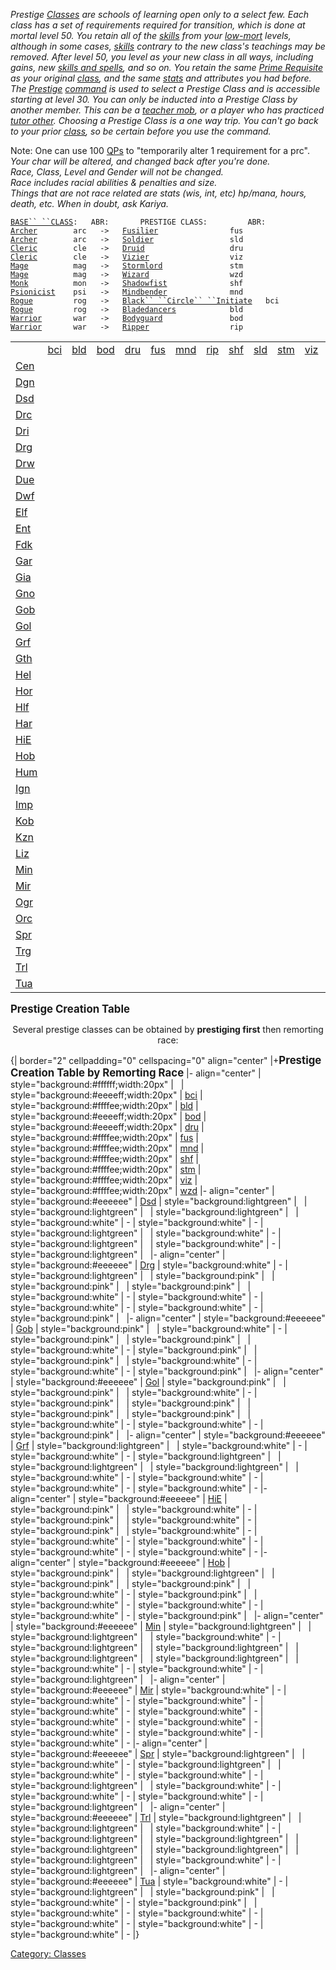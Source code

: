 *Prestige [Classes](:Category:_Classes "wikilink") are schools of
learning open only to a select few. Each class has a set of requirements
required for transition, which is done at mortal level 50. You retain
all of the [skills](:Category:_Skills_And_Spells "wikilink") from your
[low-mort](:Category:_Lowmort "wikilink") levels, although in some
cases, [skills](:Category:_Skills_And_Spells "wikilink") contrary to the
new class's teachings may be removed. After level 50, you level as your
new class in all ways, including gains, new [skills and
spells](:Category:_Skills_And_Spells "wikilink"), and so on. You retain
the same [Prime Requisite](Prime_Requisite "wikilink") as your original
[class](:Category:_Classes "wikilink"), and the same
[stats](:Category:_Statistics "wikilink") and attributes you had before.
The [Prestige](Prestige "wikilink")
[command](:Category:_Commands "wikilink") is used to select a Prestige
Class and is accessible starting at level 30. You can only be inducted
into a Prestige Class by another member. This can be a [teacher
mob](:Category:_Trainers "wikilink"), or a player who has practiced
[tutor other](Tutor_Other "wikilink"). Choosing a Prestige Class is a
one way trip. You can't go back to your prior
[class](:Category:_Classes "wikilink"), so be certain before you use the
command.*  
  
Note: One can use 100 [QPs](Quest_Points "wikilink") to "temporarily
alter 1 requirement for a prc".  
*Your char will be altered, and changed back after you're done.*  
*Race, Class, Level and Gender will not be changed.*  
*Race includes racial abilities & penalties and size.*  
*Things that are not race related are stats (wis, int, etc) hp/mana,
hours,*  
*death, etc. When in doubt, ask Kariya.*

[`BASE`` ``CLASS`](:Category:_Core_Classes "wikilink")`:   ABR:       PRESTIGE CLASS:         ABR:`  
[`Archer`](:Category:_Archers "wikilink")`        arc   ->   `[`Fusilier`](:Category:_Fusiliers "wikilink")`                fus`  
[`Archer`](:Category:_Archers "wikilink")`        arc   ->   `[`Soldier`](:Category:_Soldiers "wikilink")`                 sld`  
[`Cleric`](:Category:_Clerics "wikilink")`        cle   ->   `[`Druid`](:Category:_Druids "wikilink")`                   dru`  
[`Cleric`](:Category:_Clerics "wikilink")`        cle   ->   `[`Vizier`](:Category:_Viziers "wikilink")`                  viz`  
[`Mage`](:Category:_Mages "wikilink")`          mag   ->   `[`Stormlord`](:Category:_Stormlords "wikilink")`               stm`  
[`Mage`](:Category:_Mages "wikilink")`          mag   ->   `[`Wizard`](:Category:_Wizards "wikilink")`                  wzd`  
[`Monk`](:Category:_Monks "wikilink")`          mon   ->   `[`Shadowfist`](:Category:_Shadowfists "wikilink")`              shf`  
[`Psionicist`](:Category:_Psionicists "wikilink")`    psi   ->   `[`Mindbender`](:Category:_Mindbenders "wikilink")`              mnd`  
[`Rogue`](:Category:_Rogues "wikilink")`         rog   ->   `[`Black`` ``Circle`` ``Initiate`](:Category:_Black_Circle_Initiates "wikilink")`   bci`  
[`Rogue`](:Category:_Rogues "wikilink")`         rog   ->   `[`Bladedancers`](:Category:_Bladedancers "wikilink")`            bld`  
[`Warrior`](:Category:_Warriors "wikilink")`       war   ->   `[`Bodyguard`](:Category:_Bodyguards "wikilink")`               bod`  
[`Warrior`](:Category:_Warriors "wikilink")`       war   ->   `[`Ripper`](:Category:_Rippers "wikilink")`                  rip`

|                               |                                                     |                                           |                                         |                                     |                                        |                                          |                                      |                                          |                                       |                                         |                                      |                                      |
|-------------------------------|-----------------------------------------------------|-------------------------------------------|-----------------------------------------|-------------------------------------|----------------------------------------|------------------------------------------|--------------------------------------|------------------------------------------|---------------------------------------|-----------------------------------------|--------------------------------------|--------------------------------------|
|                               | [bci](:Category:_Black_Circle_Initiates "wikilink") | [bld](:Category:_Bladedancers "wikilink") | [bod](:Category:_Bodyguards "wikilink") | [dru](:Category:_Druids "wikilink") | [fus](:Category:_Fusiliers "wikilink") | [mnd](:Category:_Mindbenders "wikilink") | [rip](:Category:_Rippers "wikilink") | [shf](:Category:_Shadowfists "wikilink") | [sld](:Category:_Soldiers "wikilink") | [stm](:Category:_Stormlords "wikilink") | [viz](:Category:_Viziers "wikilink") | [wzd](:Category:_Wizards "wikilink") |
| [Cen](Centaurs "wikilink")    |                                                     |                                           |                                         |                                     |                                        |                                          |                                      |                                          |                                       |                                         |                                      |                                      |
| [Dgn](Deep_Gnomes "wikilink") |                                                     |                                           |                                         |                                     |                                        |                                          |                                      |                                          |                                       |                                         |                                      |                                      |
| [Dsd](Demonseeds "wikilink")  |                                                     |                                           |                                         |                                     |                                        |                                          |                                      |                                          |                                       |                                         |                                      |                                      |
| [Drc](Draconians "wikilink")  |                                                     |                                           |                                         |                                     |                                        |                                          |                                      |                                          |                                       |                                         |                                      |                                      |
| [Dri](Drider "wikilink")      |                                                     |                                           |                                         |                                     |                                        |                                          |                                      |                                          |                                       |                                         |                                      |                                      |
| [Drg](Dragons "wikilink")     |                                                     |                                           |                                         |                                     |                                        |                                          |                                      |                                          |                                       |                                         |                                      |                                      |
| [Drw](Drow "wikilink")        |                                                     |                                           |                                         |                                     |                                        |                                          |                                      |                                          |                                       |                                         |                                      |                                      |
| [Due](Duergar "wikilink")     |                                                     |                                           |                                         |                                     |                                        |                                          |                                      |                                          |                                       |                                         |                                      |                                      |
| [Dwf](Dwarves "wikilink")     |                                                     |                                           |                                         |                                     |                                        |                                          |                                      |                                          |                                       |                                         |                                      |                                      |
| [Elf](Elves "wikilink")       |                                                     |                                           |                                         |                                     |                                        |                                          |                                      |                                          |                                       |                                         |                                      |                                      |
| [Ent](Ents "wikilink")        |                                                     |                                           |                                         |                                     |                                        |                                          |                                      |                                          |                                       |                                         |                                      |                                      |
| [Fdk](Firedrakes "wikilink")  |                                                     |                                           |                                         |                                     |                                        |                                          |                                      |                                          |                                       |                                         |                                      |                                      |
| [Gar](Gargoyles "wikilink")   |                                                     |                                           |                                         |                                     |                                        |                                          |                                      |                                          |                                       |                                         |                                      |                                      |
| [Gia](Giants "wikilink")      |                                                     |                                           |                                         |                                     |                                        |                                          |                                      |                                          |                                       |                                         |                                      |                                      |
| [Gno](Gnomes "wikilink")      |                                                     |                                           |                                         |                                     |                                        |                                          |                                      |                                          |                                       |                                         |                                      |                                      |
| [Gob](Goblins "wikilink")     |                                                     |                                           |                                         |                                     |                                        |                                          |                                      |                                          |                                       |                                         |                                      |                                      |
| [Gol](Golems "wikilink")      |                                                     |                                           |                                         |                                     |                                        |                                          |                                      |                                          |                                       |                                         |                                      |                                      |
| [Grf](Griffons "wikilink")    |                                                     |                                           |                                         |                                     |                                        |                                          |                                      |                                          |                                       |                                         |                                      |                                      |
| [Gth](Gith "wikilink")        |                                                     |                                           |                                         |                                     |                                        |                                          |                                      |                                          |                                       |                                         |                                      |                                      |
| [Hel](Half-Elves "wikilink")  |                                                     |                                           |                                         |                                     |                                        |                                          |                                      |                                          |                                       |                                         |                                      |                                      |
| [Hor](Half-Orcs "wikilink")   |                                                     |                                           |                                         |                                     |                                        |                                          |                                      |                                          |                                       |                                         |                                      |                                      |
| [Hlf](Halflings "wikilink")   |                                                     |                                           |                                         |                                     |                                        |                                          |                                      |                                          |                                       |                                         |                                      |                                      |
| [Har](Harpies "wikilink")     |                                                     |                                           |                                         |                                     |                                        |                                          |                                      |                                          |                                       |                                         |                                      |                                      |
| [HiE](High_Elves "wikilink")  |                                                     |                                           |                                         |                                     |                                        |                                          |                                      |                                          |                                       |                                         |                                      |                                      |
| [Hob](Hobgoblins "wikilink")  |                                                     |                                           |                                         |                                     |                                        |                                          |                                      |                                          |                                       |                                         |                                      |                                      |
| [Hum](Humans "wikilink")      |                                                     |                                           |                                         |                                     |                                        |                                          |                                      |                                          |                                       |                                         |                                      |                                      |
| [Ign](Ignatur "wikilink")     |                                                     |                                           |                                         |                                     |                                        |                                          |                                      |                                          |                                       |                                         |                                      |                                      |
| [Imp](Lesser_Imps "wikilink") |                                                     |                                           |                                         |                                     |                                        |                                          |                                      |                                          |                                       |                                         |                                      |                                      |
| [Kob](Kobolds "wikilink")     |                                                     |                                           |                                         |                                     |                                        |                                          |                                      |                                          |                                       |                                         |                                      |                                      |
| [Kzn](Kzinti "wikilink")      |                                                     |                                           |                                         |                                     |                                        |                                          |                                      |                                          |                                       |                                         |                                      |                                      |
| [Liz](Lizardmen "wikilink")   |                                                     |                                           |                                         |                                     |                                        |                                          |                                      |                                          |                                       |                                         |                                      |                                      |
| [Min](Minotaurs "wikilink")   |                                                     |                                           |                                         |                                     |                                        |                                          |                                      |                                          |                                       |                                         |                                      |                                      |
| [Mir](Miraars "wikilink")     |                                                     |                                           |                                         |                                     |                                        |                                          |                                      |                                          |                                       |                                         |                                      |                                      |
| [Ogr](Ogres "wikilink")       |                                                     |                                           |                                         |                                     |                                        |                                          |                                      |                                          |                                       |                                         |                                      |                                      |
| [Orc](Orcs "wikilink")        |                                                     |                                           |                                         |                                     |                                        |                                          |                                      |                                          |                                       |                                         |                                      |                                      |
| [Spr](Sprites "wikilink")     |                                                     |                                           |                                         |                                     |                                        |                                          |                                      |                                          |                                       |                                         |                                      |                                      |
| [Trg](Troglodytes "wikilink") |                                                     |                                           |                                         |                                     |                                        |                                          |                                      |                                          |                                       |                                         |                                      |                                      |
| [Trl](Trolls "wikilink")      |                                                     |                                           |                                         |                                     |                                        |                                          |                                      |                                          |                                       |                                         |                                      |                                      |
| [Tua](Tuataurs "wikilink")    |                                                     |                                           |                                         |                                     |                                        |                                          |                                      |                                          |                                       |                                         |                                      |                                      |

<big>**Prestige Creation Table**</big>

  

<div align="center">

Several prestige classes can be obtained by <b>prestiging first</b> then
remorting race:

</div>

  
{\| border="2" cellpadding="0" cellspacing="0" align="center"
\|+<big>**Prestige Creation Table by Remorting Race**</big> \|-
align="center" \| style="background:#ffffff;width:20px" \|   \|
style="background:#eeeeff;width:20px" \|
[bci](:Category:_Black_Circle_Initiates "wikilink") \|
style="background:#ffffee;width:20px" \|
[bld](:Category:_Bladedancers "wikilink") \|
style="background:#eeeeff;width:20px" \|
[bod](:Category:_Bodyguards "wikilink") \|
style="background:#eeeeff;width:20px" \|
[dru](:Category:_Druids "wikilink") \|
style="background:#ffffee;width:20px" \|
[fus](:Category:_Fusiliers "wikilink") \|
style="background:#ffffee;width:20px" \|
[mnd](:Category:_Mindbenders "wikilink") \|
style="background:#ffffee;width:20px" \|
[shf](:Category:_Shadowfists "wikilink") \|
style="background:#ffffee;width:20px" \|
[stm](:Category:_Stormlords "wikilink") \|
style="background:#ffffee;width:20px" \|
[viz](:Category:_Viziers "wikilink") \|
style="background:#ffffee;width:20px" \|
[wzd](:Category:_Wizards "wikilink") \|- align="center" \|
style="background:#eeeeee" \| [Dsd](Demonseeds "wikilink") \|
style="background:lightgreen" \|   \| style="background:lightgreen" \|  
\| style="background:lightgreen" \|   \| style="background:white" \| -
\| style="background:white" \| - \| style="background:lightgreen" \|  
\| style="background:white" \| - \| style="background:lightgreen" \|  
\| style="background:white" \| - \| style="background:lightgreen" \|  
\|- align="center" \| style="background:#eeeeee" \|
[Drg](Dragons "wikilink") \| style="background:white" \| - \|
style="background:lightgreen" \|   \| style="background:pink" \|   \|
style="background:pink" \|   \| style="background:pink" \|   \|
style="background:white" \| - \| style="background:white" \| - \|
style="background:white" \| - \| style="background:white" \| - \|
style="background:pink" \|   \|- align="center" \|
style="background:#eeeeee" \| [Gob](Goblins "wikilink") \|
style="background:pink" \|   \| style="background:white" \| - \|
style="background:pink" \|   \| style="background:pink" \|   \|
style="background:white" \| - \| style="background:pink" \|   \|
style="background:pink" \|   \| style="background:white" \| - \|
style="background:white" \| - \| style="background:pink" \|   \|-
align="center" \| style="background:#eeeeee" \| [Gol](Golems "wikilink")
\| style="background:pink" \|   \| style="background:pink" \|   \|
style="background:white" \| - \| style="background:pink" \|   \|
style="background:pink" \|   \| style="background:pink" \|   \|
style="background:pink" \|   \| style="background:white" \| - \|
style="background:white" \| - \| style="background:pink" \|   \|-
align="center" \| style="background:#eeeeee" \|
[Grf](Griffons "wikilink") \| style="background:lightgreen" \|   \|
style="background:white" \| - \| style="background:white" \| - \|
style="background:lightgreen" \|   \| style="background:lightgreen" \|  
\| style="background:lightgreen" \|   \| style="background:white" \| -
\| style="background:white" \| - \| style="background:white" \| - \|
style="background:white" \| - \|- align="center" \|
style="background:#eeeeee" \| [HiE](High_Elves "wikilink") \|
style="background:pink" \|   \| style="background:white" \| - \|
style="background:pink" \|   \| style="background:white" \| - \|
style="background:pink" \|   \| style="background:white" \| - \|
style="background:white" \| - \| style="background:white" \| - \|
style="background:white" \| - \| style="background:white" \| - \|-
align="center" \| style="background:#eeeeee" \|
[Hob](Hobgoblins "wikilink") \| style="background:pink" \|   \|
style="background:lightgreen" \|   \| style="background:pink" \|   \|
style="background:pink" \|   \| style="background:white" \| - \|
style="background:pink" \|   \| style="background:white" \| - \|
style="background:white" \| - \| style="background:white" \| - \|
style="background:pink" \|   \|- align="center" \|
style="background:#eeeeee" \| [Min](Minotaurs "wikilink") \|
style="background:lightgreen" \|   \| style="background:lightgreen" \|  
\| style="background:white" \| - \| style="background:lightgreen" \|  
\| style="background:lightgreen" \|   \| style="background:lightgreen"
\|   \| style="background:lightgreen" \|   \| style="background:white"
\| - \| style="background:white" \| - \| style="background:lightgreen"
\|   \|- align="center" \| style="background:#eeeeee" \|
[Mir](Miraars "wikilink") \| style="background:white" \| - \|
style="background:white" \| - \| style="background:white" \| - \|
style="background:white" \| - \| style="background:white" \| - \|
style="background:white" \| - \| style="background:white" \| - \|
style="background:white" \| - \| style="background:white" \| - \|
style="background:white" \| - \|- align="center" \|
style="background:#eeeeee" \| [Spr](Sprites "wikilink") \|
style="background:lightgreen" \|   \| style="background:white" \| - \|
style="background:lightgreen" \|   \| style="background:white" \| - \|
style="background:white" \| - \| style="background:lightgreen" \|   \|
style="background:white" \| - \| style="background:white" \| - \|
style="background:white" \| - \| style="background:lightgreen" \|   \|-
align="center" \| style="background:#eeeeee" \| [Trl](Trolls "wikilink")
\| style="background:lightgreen" \|   \| style="background:lightgreen"
\|   \| style="background:white" \| - \| style="background:lightgreen"
\|   \| style="background:lightgreen" \|   \|
style="background:lightgreen" \|   \| style="background:lightgreen" \|  
\| style="background:lightgreen" \|   \| style="background:white" \| -
\| style="background:lightgreen" \|   \|- align="center" \|
style="background:#eeeeee" \| [Tua](Tuataurs "wikilink") \|
style="background:white" \| - \| style="background:lightgreen" \|   \|
style="background:pink" \|   \| style="background:white" \| - \|
style="background:pink" \|   \| style="background:white" \| - \|
style="background:white" \| - \| style="background:white" \| - \|
style="background:white" \| - \| style="background:white" \| - \|}

[Category: Classes](Category:_Classes "wikilink")
